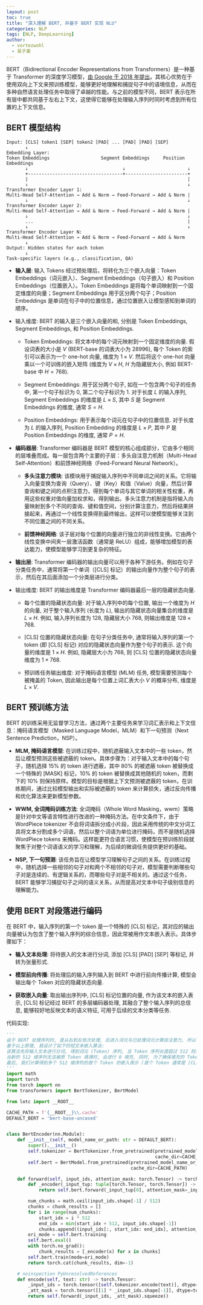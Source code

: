 ```yaml
---
layout: post
toc: true
title: "深入理解 BERT, 并基于 BERT 实现 NLU"
categories: NLP
tags: [NLP, DeepLearning]
author:
  - vortezwohl
  - 吴子豪
---
```

BERT（Bidirectional Encoder Representations from Transformers）是一种基于 Transformer 的深度学习模型，[由 Google 于 2018 年提出](https://arxiv.org/abs/1810.04805)。其核心优势在于使用双向上下文来预训练模型，能够更好地理解和捕捉句子中的语境信息，从而在多种自然语言处理任务中取得了卓越的性能。与之前的模型不同，BERT 表示在所有层中都共同基于左右上下文，这使得它能够在处理输入序列时同时考虑到所有位置的上下文信息。

## BERT 模型结构

```
Input: [CLS] token1 [SEP] token2 [PAD] ... [PAD] [PAD] [SEP]
       ↓
Embedding Layer:
Token Embeddings                   Segment Embeddings     Position Embeddings
       ↓                                   ↓                       ↓
       +-----------------------------------+-----------------------+
       |                                                           |
       ↓                                                           ↓
Transformer Encoder Layer 1:                                       
Multi-Head Self-Attention → Add & Norm → Feed-Forward → Add & Norm |
       ↓                                                           ↓
Transformer Encoder Layer 2:                                       
Multi-Head Self-Attention → Add & Norm → Feed-Forward → Add & Norm |
       ↓                                                           ↓
       ...                                                         |
       ↓                                                           ↓
Transformer Encoder Layer N:
Multi-Head Self-Attention → Add & Norm → Feed-Forward → Add & Norm
       ↓
Output: Hidden states for each token
       ↓
Task-specific layers (e.g., classification, QA)
```

- **输入层**: 输入 Tokens 经过预处理后，将转化为三个嵌入向量：Token Embeddings（词元嵌入）、Segment Embeddings（句子嵌入）和 Position Embeddings（位置嵌入）。Token Embeddings 是将每个单词映射到一个固定维度的向量；Segment Embeddings 用于区分两个句子；Position Embeddings 是单词在句子中的位置信息，通过位置嵌入让模型感知到单词的顺序。

- 输入维度: BERT 的输入是三个嵌入向量的和, 分别是 Token Embeddings, Segment Embeddings, 和 Position Embeddings.

    - Token Embeddings: 将文本中的每个词元映射到一个固定维度的向量. 假设词表的大小是 $V$ (BERT-base 的词表大小为 28996), 每个 Token 的索引可以表示为一个 one-hot 向量, 维度为 $1 \times V$. 然后将这个 one-hot 向量乘以一个可训练的嵌入矩阵 (维度为 $V \times H$, $H$ 为隐藏层大小, 例如 BERT-base 中 $H=768$).

    - Segment Embeddings: 用于区分两个句子, 如在一个包含两个句子的任务中, 第一个句子标识为 0, 第二个句子标识为 1. 对于长度 $L$ 的输入序列, Segment Embeddings 的维度是 $L \times S$, 其中 $S$ 是 Segment Embeddings 的维度, 通常 $S = H$.

    - Position Embeddings: 用于表示每个词元在句子中的位置信息. 对于长度为 $L$ 的输入序列, Position Embedding 的维度是 $L \times P$, 其中 $P$ 是 Position Embeddings 的维度, 通常 $P = H$.

- **编码器层**: Transformer 编码器是 BERT 模型的核心组成部分，它由多个相同的层堆叠而成。每一层包含两个主要的子层：多头自注意力机制（Multi-Head Self-Attention）和前馈神经网络（Feed-Forward Neural Network）。

    - **多头注意力模块**: 该模块用于捕捉输入序列中不同单词之间的关系。它将输入向量变换为查询（Query）、键（Key）和值（Value）向量，然后计算查询和键之间的点积注意力，得到每个单词与其它单词的相关性权重，再用这些权重对值向量加权求和，得到输出。多头注意力机制是指将输入向量映射到多个不同的查询、键和值空间，分别计算注意力，然后将结果拼接起来，再通过一个线性变换得到最终输出，这样可以使模型能够关注到不同位置之间的不同关系。

    - **前馈神经网络**: 该子层对每个位置的向量进行独立的非线性变换。它由两个线性变换中间夹一层激活函数（通常是 ReLU）组成，能够增加模型的表达能力，使模型能够学习到更复杂的特征。

- **输出层**: Transformer 编码器的输出向量可以用于各种下游任务。例如在句子分类任务中，通常将第一个单词（[CLS] 标记）的输出向量作为整个句子的表示，然后在其后面添加一个分类层进行分类。

- 输出维度: BERT 的输出维度是 Transformer 编码器最后一层的隐藏状态向量.

    - 每个位置的隐藏状态向量: 对于输入序列中的每个位置, 输出一个维度为 $H$ 的向量, 对于整个输入序列 (长度为 $L$), 输出的隐藏状态向量集合的维度是 $L \times H$. 例如, 输入序列长度为 128, 隐藏层大小 768, 则输出维度是 $128 \times 768$.

    - [CLS] 位置的隐藏状态向量: 在句子分类任务中, 通常将输入序列的第一个 token (即 [CLS] 标记) 对应的隐藏状态向量作为整个句子的表示. 这个向量的维度是 $1 \times H$. 例如, 隐藏层大小为 768, 则 [CLS] 位置的隐藏状态向量维度为 $1 \times 768$.

    - 预训练任务输出维度: 对于掩码语言模型 (MLM) 任务, 模型需要预测每个被掩盖的 Token, 因此输出是每个位置上词汇表大小 $V$ 的概率分布, 维度是 $L \times V$.

## BERT 预训练方法

BERT 的训练采用无监督学习方法，通过两个主要任务来学习词汇表示和上下文信息：掩码语言模型（Masked Language Model，MLM）和下一句预测（Next Sentence Prediction，NSP）。

- **MLM, 掩码语言模型**: 在训练过程中，随机遮蔽输入文本中的一些 token，然后让模型预测这些被遮蔽的 token。具体步骤为：对于输入文本中的每个句子，随机选择 15% 的 token 进行遮蔽，其中 80% 的被遮蔽 token 被替换成一个特殊的 [MASK] 标记，10% 的 token 被替换成其他随机的 token，而剩下的 10% 则保持原样。模型的目标是根据上下文预测被遮蔽的 token，在训练期间，通过比较模型输出和实际被遮蔽的 token 来计算损失，通过反向传播和优化算法来更新模型参数。

- **WWM, 全词掩码训练方法**: 全词掩码（Whole Word Masking，wwm）策略是针对中文等语言特性进行改进的一种掩码方法。在中文条件下，由于 WordPiece tokenizer 不会将词语拆分成小片段，因此采用传统的中文分词工具将文本分割成多个词语，然后以整个词语为单位进行掩码，而不是随机选择 WordPiece tokens 来掩码。这样能更符合语言习惯，使模型在预训练阶段就聚焦于对整个词语语义的学习和理解，为后续的微调任务提供更好的基础。

- **NSP, 下一句预测**: 该任务旨在让模型学习理解句子之间的关系。在训练过程中，随机选择一些相邻的句子对和两个不相邻的句子对，模型需要判断哪些句子对是连续的、有逻辑关系的，而哪些句子对是不相关的。通过这个任务，BERT 能够学习捕捉句子之间的语义关系，从而提高对文本中句子级别信息的理解能力。

## 使用 BERT 对段落进行编码

在 BERT 中，输入序列的第一个 token 是一个特殊的 [CLS] 标记，其对应的输出向量被认为包含了整个输入序列的综合信息，因此常被用作文本嵌入表示。具体步骤如下：

- **输入文本处理**: 将待嵌入的文本进行分词, 添加 [CLS] [PAD] [SEP] 等标记, 并转为张量形式.

- **模型前向传播**: 将处理后的输入序列输入到 BERT 中进行前向传播计算, 模型会输出每个 Token 对应的隐藏状态向量.

- **获取嵌入向量**: 取出输出序列中, [CLS] 标记位置的向量, 作为该文本的嵌入表示, [CLS] 标记经过 BERT 的多层编码器处理, 其融合了整个输入序列的总信息, 能够较好地反映文本的语义特征, 可用于后续的文本分类等任务.


代码实现:

```python
'''
由于 BERT 处理序列时, 是从右到左依次处理, 后进入词元与已处理词元计算自注意力, 所以可以认为, 序列的开头第一个词元与整个序列都计算了自注意力, 其向量表示隐含了完整序列的语义信息. 
基于以上原理, 我设计了如下的短文本嵌入算法: 
该算法先将输入文本进行分词, 得到词元 (Token) 序列, 当 Token 序列长度超过 512 则无法输入到 BERT, 所以我们需要进行截断分块, 超出 512 长度的 Token 会作为一个新的 512 维序列进行处理. 
当新的 512 维序列无法被原 Token 填满时, 会进行 0 填充, 同时, 为了确保填充的 Token 不被作为有效信息的一部分参与计算, 填充部分会被添加注意力掩码, 确保其在注意力计算中的权重为负无穷. 
最后, 我们计算得到多个 512 维序列的首个 Token 的嵌入表示 (首个 Token 通常是 [CLS] 代表序列的开始, BERT 输出维度为 768) , 为了确保语义信息的独立性并尽可能保留更多语义细节, 我将所有嵌入按最后一个维度进行拼接, 形成一个倍长向量, 以表示短文本的语义信息.
'''
import math
import torch
from torch import nn
from transformers import BertTokenizer, BertModel

from lotc import __ROOT__

CACHE_PATH = f'{__ROOT__}\\.cache'
DEFAULT_BERT = 'bert-base-uncased'


class BertEncoder(nn.Module):
    def __init__(self, model_name_or_path: str = DEFAULT_BERT):
        super().__init__()
        self.tokenizer = BertTokenizer.from_pretrained(pretrained_model_name_or_path=model_name_or_path,
                                                       cache_dir=CACHE_PATH)
        self.bert = BertModel.from_pretrained(pretrained_model_name_or_path=model_name_or_path,
                                              cache_dir=CACHE_PATH)

    def forward(self, input_ids, attention_mask: torch.Tensor) -> torch.Tensor:
        def _encoder(_input_tup: tuple[torch.Tensor, torch.Tensor]) -> torch.Tensor:
            return self.bert.forward(_input_tup[0], attention_mask=_input_tup[1]).last_hidden_state[:, 0, :]

        num_chunks = math.ceil(input_ids.shape[-1] / 512)
        chunks = chunk_results = []
        for i in range(num_chunks):
            start_idx = i * 512
            end_idx = min(start_idx + 512, input_ids.shape[-1])
            chunks.append((input_ids[:, start_idx: end_idx], attention_mask[:, start_idx: end_idx]))
        ori_mode = self.bert.training
        self.bert.eval()
        with torch.no_grad():
            chunk_results = [_encoder(x) for x in chunks]
        self.bert.train(mode=ori_mode)
        return torch.cat(chunk_results, dim=-1)

    # noinspection PyUnresolvedReferences
    def encode(self, text: str) -> torch.Tensor:
        _input_ids = torch.tensor([self.tokenizer.encode(text)], dtype=torch.long)
        _att_mask = torch.tensor([[1] * _input_ids.shape[-1]], dtype=torch.int)
        return self.forward(_input_ids, _att_mask).squeeze()

```
